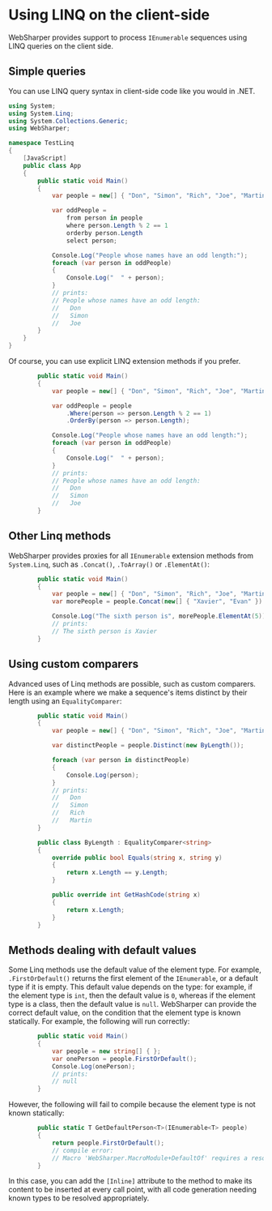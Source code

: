 # Using LINQ on the client-side

WebSharper provides support to process `IEnumerable` sequences using LINQ
queries on the client side.

## Simple queries

You can use LINQ query syntax in client-side code like you would in .NET.

```csharp
using System;
using System.Linq;
using System.Collections.Generic;
using WebSharper;

namespace TestLinq
{
    [JavaScript]
    public class App
    {
        public static void Main()
        {
            var people = new[] { "Don", "Simon", "Rich", "Joe", "Martin" };

            var oddPeople =
                from person in people
                where person.Length % 2 == 1
                orderby person.Length
                select person;

            Console.Log("People whose names have an odd length:");
            foreach (var person in oddPeople)
            {
                Console.Log("  " + person);
            }
            // prints:
            // People whose names have an odd length:
            //   Don
            //   Simon
            //   Joe
        }
    }
}
```

Of course, you can use explicit LINQ extension methods if you prefer.

```csharp
        public static void Main()
        {
            var people = new[] { "Don", "Simon", "Rich", "Joe", "Martin" };

            var oddPeople = people
                .Where(person => person.Length % 2 == 1)
                .OrderBy(person => person.Length);

            Console.Log("People whose names have an odd length:");
            foreach (var person in oddPeople)
            {
                Console.Log("  " + person);
            }
            // prints:
            // People whose names have an odd length:
            //   Don
            //   Simon
            //   Joe
        }
```

## Other Linq methods

WebSharper provides proxies for all `IEnumerable` extension methods from
`System.Linq`, such as `.Concat()`, `.ToArray()` or `.ElementAt()`:

```csharp
        public static void Main()
        {
            var people = new[] { "Don", "Simon", "Rich", "Joe", "Martin" };
            var morePeople = people.Concat(new[] { "Xavier", "Evan" }).ToArray();

            Console.Log("The sixth person is", morePeople.ElementAt(5));
            // prints:
            // The sixth person is Xavier
        }
```

## Using custom comparers

Advanced uses of Linq methods are possible, such as custom comparers. Here is
an example where we make a sequence's items distinct by their length using an
`EqualityComparer`:

```csharp
        public static void Main()
        {
            var people = new[] { "Don", "Simon", "Rich", "Joe", "Martin" };

            var distinctPeople = people.Distinct(new ByLength());

            foreach (var person in distinctPeople)
            {
                Console.Log(person);
            }
            // prints:
            //   Don
            //   Simon
            //   Rich
            //   Martin
        }

        public class ByLength : EqualityComparer<string>
        {
            override public bool Equals(string x, string y)
            {
                return x.Length == y.Length;
            }

            public override int GetHashCode(string x)
            {
                return x.Length;
            }
        }
```

## Methods dealing with default values

Some Linq methods use the default value of the element type. For example,
`.FirstOrDefault()` returns the first element of the `IEnumerable`, or a
default type if it is empty. This default value depends on the type: for
example, if the element type is `int`, then the default value is `0`, whereas
if the element type is a class, then the default value is `null`. WebSharper
can provide the correct default value, on the condition that the element type
is known statically. For example, the following will run correctly:

```csharp
        public static void Main()
        {
            var people = new string[] { };
            var onePerson = people.FirstOrDefault();
            Console.Log(onePerson);
            // prints:
            // null
        }
```

However, the following will fail to compile because the element type is not
known statically:

```csharp
        public static T GetDefaultPerson<T>(IEnumerable<T> people)
        {
            return people.FirstOrDefault();
            // compile error:
            // Macro 'WebSharper.MacroModule+DefaultOf' requires a resolved type argument.
        }
```

In this case, you can add the `[Inline]` attribute to the method to make its content to be inserted at every call point, with all code generation needing known types to be resolved appropriately.